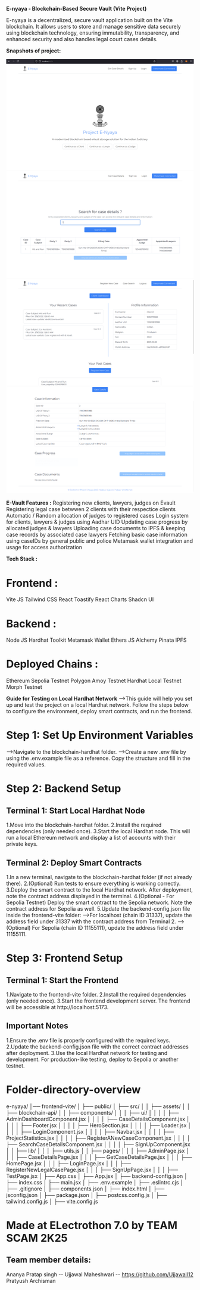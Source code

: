 **E-nyaya - Blockchain-Based Secure Vault (Vite Project)**

E-nyaya is a decentralized, secure vault application built on the Vite blockchain. It allows users to store and manage sensitive data securely using blockchain technology, ensuring immutability, transparency, and enhanced security and also handles legal court cases details.


**Snapshots of project:**

![Alt text](project-assets/Screenshot%202025-03-09%20020518.png)
![Alt text](project-assets/Screenshot%202025-03-09%20020540.png)
![Alt text](project-assets/Screenshot%202025-03-09%20020718.png)
![Alt text](project-assets/Screenshot%202025-03-09%20020742.png)

**E-Vault Features :**
Registering new clients, lawyers, judges on Evault
Registering legal case betwwen 2 clients with their respectice clients
Automatic / Random allocation of judges to registered cases
Login system for clients, lawyers & judges using Aadhar UID
Updating case progress by allocated judges & lawyers
Uploading case documents to IPFS & keeping case records by associated case lawyers
Fetching basic case information using caseIDs by general public and police
Metamask wallet integration and usage for access authorization


**Tech Stack :**


# Frontend :

Vite JS
Tailwind CSS
React Toastify
React Charts
Shadcn UI


# Backend :

Node JS
Hardhat Toolkit
Metamask Wallet
Ethers JS
Alchemy
Pinata IPFS


# Deployed Chains :

Ethereum Sepolia Testnet
Polygon Amoy Testnet
Hardhat Local Testnet 
Morph Testnet 


**Guide for Testing on Local Hardhat Network**
-->This guide will help you set up and test the project on a local Hardhat network. Follow the steps below to 
   configure the environment, deploy smart contracts, and run the frontend.


# Step 1: Set Up Environment Variables

-->Navigate to the blockchain-hardhat folder.
-->Create a new .env file by using the .env.example file as a reference. Copy the structure and fill in the required
 values.

# Step 2: Backend Setup

## Terminal 1: Start Local Hardhat Node
1.Move into the blockchain-hardhat folder.
2.Install the required dependencies (only needed once).
3.Start the local Hardhat node. This will run a local Ethereum network and display a list of accounts with their private keys.

## Terminal 2: Deploy Smart Contracts
1.In a new terminal, navigate to the blockchain-hardhat folder (if not already there).
2.(Optional) Run tests to ensure everything is working correctly.
3.Deploy the smart contract to the local Hardhat network. After deployment, note the contract address displayed in the terminal.
4.(Optional - For Sepolia Testnet) Deploy the smart contract to the Sepolia network. Note the contract address for Sepolia as well.
5.Update the backend-config.json file inside the frontend-vite folder:
-->For localhost (chain ID 31337), update the address field under 31337 with the contract address from Terminal 2.
-->(Optional) For Sepolia (chain ID 11155111), update the address field under 11155111.

# Step 3: Frontend Setup

## Terminal 1: Start the Frontend
1.Navigate to the frontend-vite folder.
2.Install the required dependencies (only needed once).
3.Start the frontend development server. The frontend will be accessible at http://localhost:5173.


## Important Notes
1.Ensure the .env file is properly configured with the required keys.
2.Update the backend-config.json file with the correct contract addresses after deployment.
3.Use the local Hardhat network for testing and development. For production-like testing, deploy to Sepolia or another testnet.


# Folder-directory-overview 
e-nyaya/
│── frontend-vite/
│   ├── public/
│   ├── src/
│   │   ├── assets/
│   │   ├── blockchain-api/
│   │   ├── components/
│   │   │   ├── ui/
│   │   │   │   ├── AdminDashboardComponent.jsx
│   │   │   │   ├── CaseDetailsComponent.jsx
│   │   │   │   ├── Footer.jsx
│   │   │   │   ├── HeroSection.jsx
│   │   │   │   ├── Loader.jsx
│   │   │   │   ├── LoginComponent.jsx
│   │   │   │   ├── Navbar.jsx
│   │   │   │   ├── ProjectStatistics.jsx
│   │   │   │   ├── RegisterANewCaseComponent.jsx
│   │   │   │   ├── SearchCaseDetailsComponent.jsx
│   │   │   │   ├── SignUpComponent.jsx
│   │   ├── lib/
│   │   │   ├── utils.js
│   │   ├── pages/
│   │   │   ├── AdminPage.jsx
│   │   │   ├── CaseDetailsPage.jsx
│   │   │   ├── GetCaseDetailsPage.jsx
│   │   │   ├── HomePage.jsx
│   │   │   ├── LoginPage.jsx
│   │   │   ├── RegisterNewLegalCasePage.jsx
│   │   │   ├── SignUpPage.jsx
│   │   │   ├── TestPage.jsx
│   ├── App.css
│   ├── App.jsx
│   ├── backend-config.json
│   ├── index.css
│   ├── main.jsx
│   ├── .env.example
│   ├── .eslintrc.cjs
│   ├── .gitignore
│   ├── components.json
│   ├── index.html
│   ├── jsconfig.json
│   ├── package.json
│   ├── postcss.config.js
│   ├── tailwind.config.js
│   ├── vite.config.js


# Made at ELectrothon 7.0 by TEAM SCAM 2K25
## Team member details: 
Ananya Pratap singh -- 
Ujjawal Maheshwari  --  https://github.com/Ujjawall12
Pratyush 
Archisman